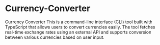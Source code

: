 # Currency-Converter
Currency Converter This is a command-line interface (CLI) tool built with TypeScript that allows users to convert currencies easily. The tool fetches real-time exchange rates using an external API and supports conversion between various currencies based on user input.
